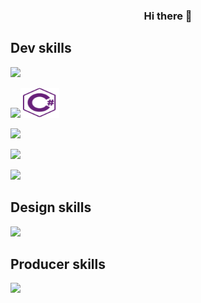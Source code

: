###  
<div>
  <h3 align="center" color="blue" >
    Hi there 👋
  </h3>
</div>
<div>
  <h2>
    Dev skills
  </h2>
      <p><img src="https://skillicons.dev/icons?i=js,typescript,react,vite,androidstudio" /></p>
      <p><img src="https://skillicons.dev/icons?i=java,php"/><img src="https://github.com/devicons/devicon/blob/master/icons/csharp/csharp-line.svg" width="62" height="48"></p>
      <p><img src="https://skillicons.dev/icons?i=ruby,rails,postgres,mysql"/></p>
      <p><img src="https://skillicons.dev/icons?i=html,css,styledcomponents,emotion" /></p>
      <p><img src="https://skillicons.dev/icons?i=git,github,linux" /></p>
  <h2>
    Design skills
  </h2>
      <p><img src="https://skillicons.dev/icons?i=ai,ae,ps,pr,xd,figma,blender" /></p>
  <h2>
    Producer skills
  </h2>
      <p><img src="https://skillicons.dev/icons?i=ableton" /></p>
</div>





<!--
**AntMient/AntMient** is a ✨ _special_ ✨ repository because its `README.md` (this file) appears on your GitHub profile.

Here are some ideas to get you started:

- 🔭 I’m currently working on ...
- 🌱 I’m currently learning ...
- 👯 I’m looking to collaborate on ...
- 🤔 I’m looking for help with ...
- 💬 Ask me about ...
- 📫 How to reach me: ...
- 😄 Pronouns: ...
- ⚡ Fun fact: ...
-->
